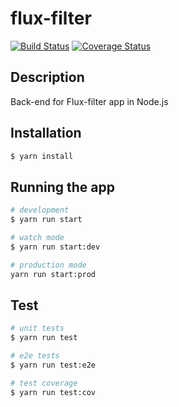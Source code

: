 # flux-filter

[![Build Status](https://travis-ci.org/Florianblt/flux-filter-back.svg?branch=master)](https://travis-ci.org/Florianblt/flux-filter-back)
[![Coverage Status](https://coveralls.io/repos/github/Florianblt/flux-filter-back/badge.svg?branch=master)](https://coveralls.io/github/Florianblt/flux-filter-back?branch=master)

## Description

Back-end for Flux-filter app in Node.js

## Installation

```bash
$ yarn install
```

## Running the app

```bash
# development
$ yarn run start

# watch mode
$ yarn run start:dev

# production mode
yarn run start:prod
```

## Test

```bash
# unit tests
$ yarn run test

# e2e tests
$ yarn run test:e2e

# test coverage
$ yarn run test:cov
```
